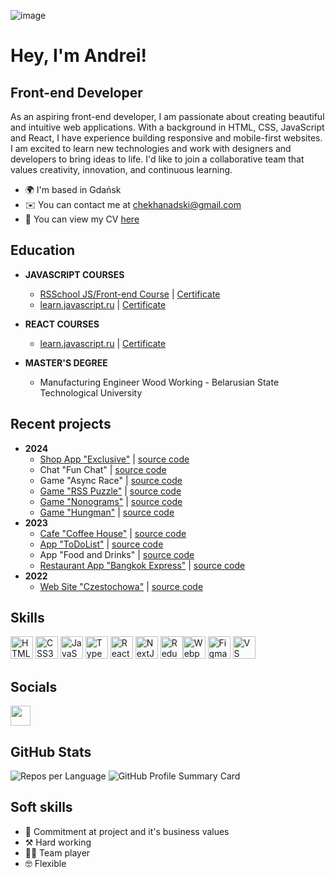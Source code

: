 ![image](https://github.com/Chekhanadski/chekhanadski/assets/115250960/79bd0605-cf9c-4cc2-bf74-049fc7c28127)

# Hey, I'm Andrei!

## Front-end Developer

As an aspiring front-end developer, I am passionate about creating beautiful and intuitive web applications. With a background in HTML, CSS, JavaScript and React, I have experience building responsive and mobile-first websites. I am excited to learn new technologies and work with designers and developers to bring ideas to life. I'd like to join a collaborative team that values creativity, innovation, and continuous learning.

- 🌍 I'm based in Gdańsk
- ✉️ You can contact me at [chekhanadski@gmail.com](mailto:chekhanadski@gmail.com)
- 📄 You can view my CV [here](https://drive.google.com/file/d/1KatLnk45aKPP82J-WGmu_wd-6MAFYw7S/view?usp=drive_link)

## Education


- **JAVASCRIPT COURSES**
  - [RSSchool JS/Front-end Course](https://rs.school/courses/javascript-ru) | [Certificate](https://app.rs.school/certificate/y1vlcm3c)
  - [learn.javascript.ru](https://learn.javascript.ru/courses/jsbasic) | [Certificate](https://learn.javascript.ru/courses/jsbasic-20230116-2/chekhanadski/en/certificate.jpg)

- **REACT COURSES**
  - [learn.javascript.ru](https://learn.javascript.ru/courses/react) | [Certificate](https://learn.javascript.ru/courses/react-20230330/chekhanadski/en/certificate.jpg)

- **MASTER'S DEGREE**
  - Manufacturing Engineer Wood Working - Belarusian State Technological University


## Recent projects

- **2024**
  - [Shop App "Exclusive"](https://shop-exclusive.netlify.app/) | [source code](https://github.com/Chekhanadski/ecommerce-app)
  - Chat "Fun Chat" | [source code](https://github.com/Chekhanadski/chat-fun-chat)
  - Game "Async Race" | [source code](https://github.com/Chekhanadski/game-acync-race)
  - [Game "RSS Puzzle"](https://rolling-scopes-school.github.io/chekhanadski-JSFE2023Q4/RSS-Puzzle/#/login) | [source code](https://github.com/Chekhanadski/game-rss-puzzle)
  - [Game "Nonograms"](https://rolling-scopes-school.github.io/chekhanadski-JSFE2023Q4/nonograms/) | [source code](https://github.com/Chekhanadski/game-nonograms)
  - [Game "Hungman"](https://rolling-scopes-school.github.io/chekhanadski-JSFE2023Q4/hangman/) | [source code](https://github.com/Chekhanadski/game-hangman)
- **2023**
  - [Cafe "Coffee House"](https://rolling-scopes-school.github.io/chekhanadski-JSFE2023Q4/coffee-house/) | [source code](https://github.com/Chekhanadski/cafe-coffee-house)
  - [App "ToDoList"](https://chekhanadski.github.io/Project_ToDoList) | [source code](https://github.com/Chekhanadski/Project_ToDoList)
  - App "Food and Drinks" | [source code](https://github.com/Chekhanadski/Delivery_app_react)
  - [Restaurant App "Bangkok Express"](https://bangkok-express-shop.netlify.app/) | [source code](https://github.com/Chekhanadski/Restaurant_app_JavaScript)
- **2022**
  - [Web Site "Czestochowa"](https://chekhanadski.github.io/Czestochowa_website_HTML-CSS/index.html) | [source code](https://github.com/Chekhanadski/Czestochowa_website_HTML-CSS)

## Skills

<p align="left">
<a href="https://developer.mozilla.org/en-US/docs/Glossary/HTML5" target="_blank" rel="noreferrer"><img src="https://raw.githubusercontent.com/danielcranney/readme-generator/main/public/icons/skills/html5-colored.svg" width="36" height="36" alt="HTML5" /></a>
<a href="https://www.w3.org/TR/CSS/#css" target="_blank" rel="noreferrer"><img src="https://raw.githubusercontent.com/danielcranney/readme-generator/main/public/icons/skills/css3-colored.svg" width="36" height="36" alt="CSS3" /></a>
<a href="https://developer.mozilla.org/en-US/docs/Web/JavaScript" target="_blank" rel="noreferrer"><img src="https://raw.githubusercontent.com/danielcranney/readme-generator/main/public/icons/skills/javascript-colored.svg" width="36" height="36" alt="JavaScript" /></a>
<a href="https://www.typescriptlang.org/" target="_blank" rel="noreferrer"><img src="https://raw.githubusercontent.com/danielcranney/readme-generator/main/public/icons/skills/typescript-colored.svg" width="36" height="36" alt="TypeScript" /></a>
<a href="https://reactjs.org/" target="_blank" rel="noreferrer"><img src="https://raw.githubusercontent.com/danielcranney/readme-generator/main/public/icons/skills/react-colored.svg" width="36" height="36" alt="React" /></a>
<a href="https://nextjs.org/docs" target="_blank" rel="noreferrer"><img src="https://raw.githubusercontent.com/danielcranney/readme-generator/main/public/icons/skills/nextjs-colored.svg" width="36" height="36" alt="NextJs" /></a>
<a href="https://redux.js.org/" target="_blank" rel="noreferrer"><img src="https://raw.githubusercontent.com/danielcranney/readme-generator/main/public/icons/skills/redux-colored.svg" width="36" height="36" alt="Redux" /></a><a href="https://webpack.js.org/" target="_blank" rel="noreferrer"><img src="https://raw.githubusercontent.com/danielcranney/readme-generator/main/public/icons/skills/webpack-colored.svg" width="36" height="36" alt="Webpack" /></a>
<a href="https://www.figma.com/" target="_blank" rel="noreferrer"><img src="https://raw.githubusercontent.com/danielcranney/readme-generator/main/public/icons/skills/figma-colored.svg" width="36" height="36" alt="Figma" /></a>
<a href="https://code.visualstudio.com/" target="_blank" rel="noreferrer"><img src="https://raw.githubusercontent.com/danielcranney/readme-generator/main/public/icons/skills/visualstudiocode.svg" width="36" height="36" alt="VS Code" /></a>
</p>

## Socials

<p align="left">  <a href="https://www.linkedin.com/in/chekhanadski" target="_blank" rel="noreferrer"> <picture> <source media="(prefers-color-scheme: dark)" srcset="https://raw.githubusercontent.com/danielcranney/readme-generator/main/public/icons/socials/linkedin-dark.svg" /> <source media="(prefers-color-scheme: light)" srcset="https://raw.githubusercontent.com/danielcranney/readme-generator/main/public/icons/socials/linkedin.svg" /> <img src="https://raw.githubusercontent.com/danielcranney/readme-generator/main/public/icons/socials/linkedin.svg" width="32" height="32" /> </picture> </a></p>

## GitHub Stats

![Repos per Language](http://github-profile-summary-cards.vercel.app/api/cards/repos-per-language?username=Chekhanadski&theme=github&exclude=html) ![GitHub Profile Summary Card](http://github-profile-summary-cards.vercel.app/api/cards/profile-details?username=Chekhanadski&theme=github)

## Soft skills
- 👾 Commitment at project and it's business values
- ⚒️ Hard working
- 🤝🏼 Team player
- 🤓 Flexible
